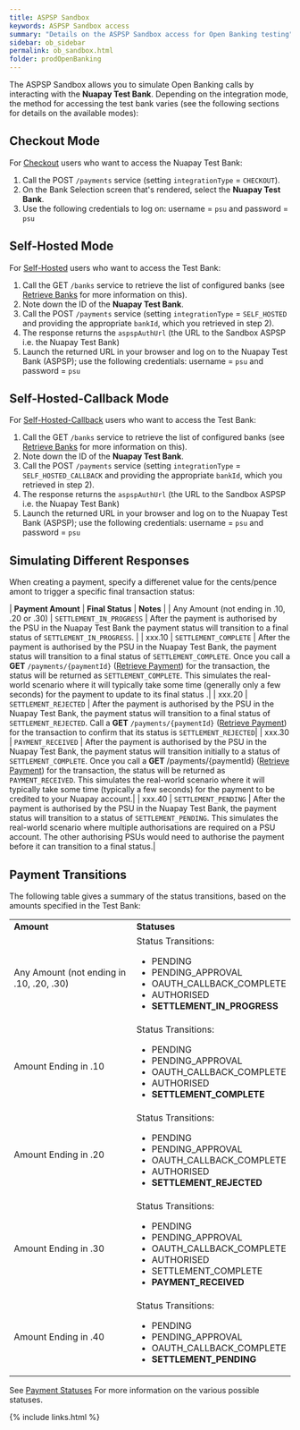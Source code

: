 ```yaml
---
title: ASPSP Sandbox
keywords: ASPSP Sandbox access
summary: "Details on the ASPSP Sandbox access for Open Banking testing"
sidebar: ob_sidebar
permalink: ob_sandbox.html
folder: prodOpenBanking
---
```



The ASPSP Sandbox allows you to simulate Open Banking calls by interacting with the **Nuapay Test Bank**. Depending on the integration mode, the method for accessing the test bank varies (see the following sections for details on the available modes):

## Checkout Mode

For [Checkout](ob_pispimplementation.html#checkout-mode) users who want to access the Nuapay Test Bank:

1. Call the POST `/payments` service (setting `integrationType` = `CHECKOUT`).
1. On the Bank Selection screen that's rendered, select the **Nuapay Test Bank**.
1. Use the following credentials to log on: username = `psu` and password = `psu`

## Self-Hosted Mode

For [Self-Hosted](ob_pispimplementation.html#self-hosted-mode) users who want to access the Test Bank:

1. Call the GET `/banks` service to retrieve the list of configured banks (see [Retrieve Banks](ob_getbank.html) for more information on this).
1. Note down the ID of the **Nuapay Test Bank**.
1. Call the POST `/payments` service (setting `integrationType` = `SELF_HOSTED` and providing the appropriate `bankId`, which you retrieved in step 2).
1. The response returns the `aspspAuthUrl` (the URL to the Sandbox ASPSP i.e. the Nuapay Test Bank)
1. Launch the returned URL in your browser and log on to the Nuapay Test Bank (ASPSP); use the following credentials: username = `psu` and password = `psu`


## Self-Hosted-Callback Mode

For [Self-Hosted-Callback](ob_pispimplementation.html#self-hosted-callback-mode) users who want to access the Test Bank:

1. Call the GET `/banks` service to retrieve the list of configured banks (see [Retrieve Banks](ob_getbank.html) for more information on this).
1. Note down the ID of the **Nuapay Test Bank**.
1. Call the POST `/payments` service (setting `integrationType` = `SELF_HOSTED_CALLBACK` and providing the appropriate `bankId`, which you retrieved in step 2).
1. The response returns the `aspspAuthUrl` (the URL to the Sandbox ASPSP i.e. the Nuapay Test Bank)
1. Launch the returned URL in your browser and log on to the Nuapay Test Bank (ASPSP); use the following credentials: username = `psu` and password = `psu`



## Simulating Different Responses

When creating a payment, specify a differenet value for the cents/pence amont to trigger a specific final transaction status:

| **Payment Amount** | **Final Status** | **Notes** | 
| Any Amount (not ending in .10, .20 or .30) | `SETTLEMENT_IN_PROGRESS` | After the payment is authorised by the PSU in the Nuapay Test Bank the payment status will transition to a final status of `SETTLEMENT_IN_PROGRESS`. |
| xxx.10 | `SETTLEMENT_COMPLETE` | After the payment is authorised by the PSU in the Nuapay Test Bank, the payment status will transition to a final status of `SETTLEMENT_COMPLETE`.  Once you call a **GET** `/payments/{paymentId}` ([Retrieve Payment](ob_retrievepayment.html)) for the transaction, the status will be returned as  `SETTLEMENT_COMPLETE`. This simulates the real-world scenario where it will typically take some time (generally only a few seconds) for the payment to update to its final status .|
| xxx.20 |  `SETTLEMENT_REJECTED` | After the payment is authorised by the PSU in the Nuapay Test Bank, the payment status will transition to a final status of `SETTLEMENT_REJECTED`. Call a **GET** `/payments/{paymentId}` ([Retrieve Payment](ob_retrievepayment.html)) for the transaction to confirm that its status is `SETTLEMENT_REJECTED`|
| xxx.30 | `PAYMENT_RECEIVED` | After the payment is authorised by the PSU in the Nuapay Test Bank, the payment status will transition initially to a status of `SETTLEMENT_COMPLETE`. Once you call a **GET** /payments/{paymentId} ([Retrieve Payment](ob_retrievepayment.html)) for the transaction, the status will be returned as `PAYMENT_RECEIVED`. This simulates the real-world scenario where it will typically take some time (typically a few seconds) for the payment to be credited to your Nuapay account.|
| xxx.40 | `SETTLEMENT_PENDING` | After the payment is authorised by the PSU in the Nuapay Test Bank, the payment status will transition to a status of `SETTLEMENT_PENDING`.  This simulates the real-world scenario where multiple authorisations are required on a PSU account. The other authorising PSUs would need to authorise the payment before it can transition to a final status.|

## Payment Transitions

The following table gives a summary of the status transitions, based on the amounts specified in the Test Bank:

<table>
  <tbody>
    <tr>
      <td><strong>Amount</strong></td>
      <td><strong>Statuses</strong></td>
    </tr>
    <tr>
      <td>Any Amount (not ending in .10, .20, .30)</td>
      <td>Status Transitions: 
      <ul>
      <li>PENDING</li> 
      <li>PENDING_APPROVAL</li> 
      <li>OAUTH_CALLBACK_COMPLETE</li>
      <li>AUTHORISED</li>
      <li><strong>SETTLEMENT_IN_PROGRESS</strong></li>
      </ul>
      </td>
    </tr>
    <tr>
      <td>Amount Ending in .10</td>
      <td>Status Transitions: 
      <ul>
      <li>PENDING</li> 
      <li>PENDING_APPROVAL</li> 
      <li>OAUTH_CALLBACK_COMPLETE</li>
      <li>AUTHORISED</li>
      <li><strong>SETTLEMENT_COMPLETE</strong></li>
      </ul>
      </td>
    </tr>
    <tr>
      <td>Amount Ending in .20</td>
      <td>Status Transitions: 
      <ul>
      <li>PENDING</li> 
      <li>PENDING_APPROVAL</li> 
      <li>OAUTH_CALLBACK_COMPLETE</li>
      <li>AUTHORISED</li>
      <li><strong>SETTLEMENT_REJECTED</strong></li>
      </ul>
      </td>
    </tr>
    <tr>
      <td>Amount Ending in .30</td>
      <td>Status Transitions: 
      <ul>
      <li>PENDING</li> 
      <li>PENDING_APPROVAL</li> 
      <li>OAUTH_CALLBACK_COMPLETE</li>
      <li>AUTHORISED</li>
      <li>SETTLEMENT_COMPLETE</li>
      <li><strong>PAYMENT_RECEIVED</strong></li>
      </ul>
      </td>
    </tr>
     <tr>
      <td>Amount Ending in .40</td>
      <td>Status Transitions: 
      <ul>
      <li>PENDING</li> 
      <li>PENDING_APPROVAL</li> 
      <li>OAUTH_CALLBACK_COMPLETE</li>      
      <li><strong>SETTLEMENT_PENDING</strong></li>     
      </ul>
      </td>
    </tr>
       </tbody>
       </table>

See [Payment Statuses](ob_paymentstatuses.html) For more information on the various possible statuses.

{% include links.html %}
